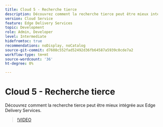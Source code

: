 ```yaml
---
title: Cloud 5 - Recherche tierce
description: Découvrez comment la recherche tierce peut être mieux intégrée aux Edge Delivery Services.
version: Cloud Service
feature: Edge Delivery Services
topic: Development
role: Admin, Developer
level: Intermediate
hidefromtoc: true
recommendations: noDisplay, noCatalog
source-git-commit: d7608c552fad52492d36fb64587a5939c0cde7a2
workflow-type: tm+mt
source-wordcount: '36'
ht-degree: 0%

---
```


# Cloud 5 - Recherche tierce

Découvrez comment la recherche tierce peut être mieux intégrée aux Edge Delivery Services.

>[!VIDEO](https://video.tv.adobe.com/v/3427040?quality=12&learn=on)

